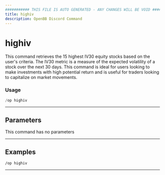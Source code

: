 ```yaml
---
########### THIS FILE IS AUTO GENERATED - ANY CHANGES WILL BE VOID ###########
title: highiv
description: OpenBB Discord Command
---
```


# highiv

This command retrieves the 15 highest IV30 equity stocks based on the user's criteria. The IV30 metric is a measure of the expected volatility of a stock over the next 30 days. This command is ideal for users looking to make investments with high potential return and is useful for traders looking to capitalize on market movements.

### Usage

```python wordwrap
/op highiv
```

---

## Parameters

This command has no parameters



---

## Examples

```
/op highiv
```

---
